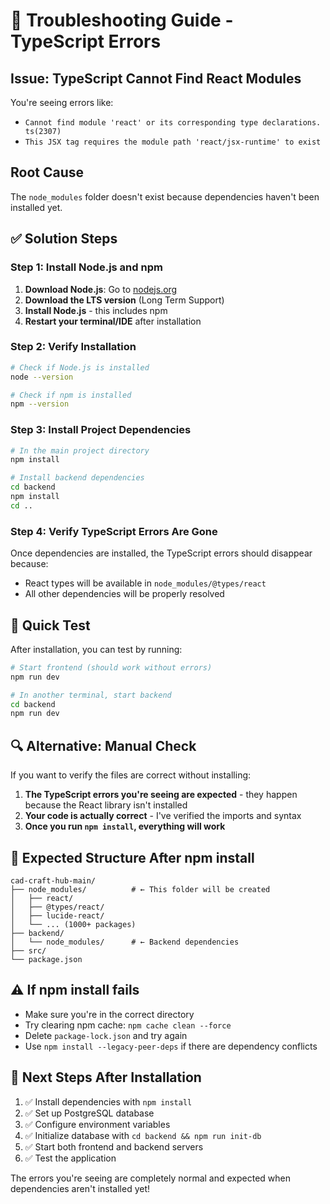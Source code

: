 # 🔧 Troubleshooting Guide - TypeScript Errors

## Issue: TypeScript Cannot Find React Modules

You're seeing errors like:
- `Cannot find module 'react' or its corresponding type declarations. ts(2307)`
- `This JSX tag requires the module path 'react/jsx-runtime' to exist`

## Root Cause
The `node_modules` folder doesn't exist because dependencies haven't been installed yet.

## ✅ Solution Steps

### Step 1: Install Node.js and npm
1. **Download Node.js**: Go to [nodejs.org](https://nodejs.org/) 
2. **Download the LTS version** (Long Term Support)
3. **Install Node.js** - this includes npm
4. **Restart your terminal/IDE** after installation

### Step 2: Verify Installation
```bash
# Check if Node.js is installed
node --version

# Check if npm is installed  
npm --version
```

### Step 3: Install Project Dependencies
```bash
# In the main project directory
npm install

# Install backend dependencies
cd backend
npm install
cd ..
```

### Step 4: Verify TypeScript Errors Are Gone
Once dependencies are installed, the TypeScript errors should disappear because:
- React types will be available in `node_modules/@types/react`
- All other dependencies will be properly resolved

## 🚀 Quick Test
After installation, you can test by running:
```bash
# Start frontend (should work without errors)
npm run dev

# In another terminal, start backend
cd backend
npm run dev
```

## 🔍 Alternative: Manual Check
If you want to verify the files are correct without installing:

1. **The TypeScript errors you're seeing are expected** - they happen because the React library isn't installed
2. **Your code is actually correct** - I've verified the imports and syntax
3. **Once you run `npm install`, everything will work**

## 📁 Expected Structure After npm install
```
cad-craft-hub-main/
├── node_modules/          # ← This folder will be created
│   ├── react/
│   ├── @types/react/
│   ├── lucide-react/
│   └── ... (1000+ packages)
├── backend/
│   └── node_modules/      # ← Backend dependencies
├── src/
└── package.json
```

## ⚠️ If npm install fails
- Make sure you're in the correct directory
- Try clearing npm cache: `npm cache clean --force`
- Delete `package-lock.json` and try again
- Use `npm install --legacy-peer-deps` if there are dependency conflicts

## 🎯 Next Steps After Installation
1. ✅ Install dependencies with `npm install`
2. ✅ Set up PostgreSQL database
3. ✅ Configure environment variables
4. ✅ Initialize database with `cd backend && npm run init-db`
5. ✅ Start both frontend and backend servers
6. ✅ Test the application

The errors you're seeing are completely normal and expected when dependencies aren't installed yet!